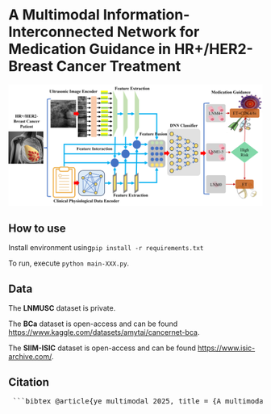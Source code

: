 # A Multimodal Information-Interconnected Network for Medication Guidance in HR+/HER2- Breast Cancer Treatment

![image](https://github.com/JinlinYY/MIINet/blob/main/Graph_Abstract.png)

## How to use

Install environment using`pip install -r requirements.txt`

To run, execute `python main-XXX.py`.

## Data

The **LNMUSC** dataset is private.

The **BCa** dataset is open-access and can be found https://www.kaggle.com/datasets/amytai/cancernet-bca.

The **SIIM-ISIC** dataset is open-access and can be found https://www.isic-archive.com/.

## Citation


<pre lang="md"> ```bibtex @article{ye_multimodal_2025, title = {A multimodal information-interconnected network for medication guidance in {HR}+/{HER2}- breast cancer treatment}, volume = {124}, doi = {10.1016/j.inffus.2025.103326}, journal = {Information Fusion}, author = {Ye, Jinlin and Liu, Yuhan and Ren, Shangjie and Wang, Changjun and Zhou, Yidong and Yang, Liang and Zhang, Wei}, month = dec, year = {2025}, pages = {103326}, } ``` </pre>
